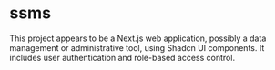 # ssms
This project appears to be a Next.js web application, possibly a data management or administrative tool, using Shadcn UI components.  It includes user authentication and role-based access control.
